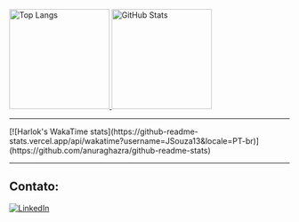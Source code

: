 <div align="left">
  <a href="https://github.com/JSouza13">
    <img loading="lazy" height="180em" src="https://github-readme-stats.vercel.app/api/top-langs/?username=jsouza13&layout=compact&langs_count=7&locale=PT-br" alt="Top Langs" />
    <img loading="lazy" height="180em" src="https://github-readme-stats.vercel.app/api?username=jsouza13&show_icons=true&include_all_commits=true&count_private=true&locale=PT-br" alt="GitHub Stats" />
  </a>
</div>

---

<div align="left">
  [![Harlok's WakaTime stats](https://github-readme-stats.vercel.app/api/wakatime?username=JSouza13&locale=PT-br)](https://github.com/anuraghazra/github-readme-stats)
</div>

---

## Contato:

<div align="left">
  <a href="https://www.linkedin.com/in/joaovitor-souza/" target="_blank">
    <img loading="lazy" src="https://img.shields.io/badge/-LinkedIn-%230077B5?style=for-the-badge&logo=linkedin&logoColor=white" alt="LinkedIn" />
  </a>
</div>
